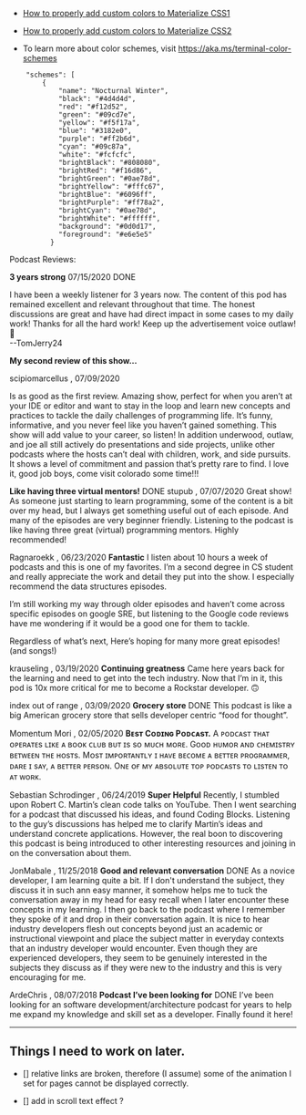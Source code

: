 - [How to properly add custom colors to Materialize CSS1](https://medium.com/@mancebo128/how-to-properly-add-custom-colors-to-materialize-css-52e5e4c58d58)
- [How to properly add custom colors to Materialize CSS2](https://github.com/ernestomancebo/materialize-custom-colors)

- To learn more about color schemes, visit https://aka.ms/terminal-color-schemes

```
    "schemes": [
        {
            "name": "Nocturnal Winter",
            "black": "#4d4d4d",
            "red": "#f12d52",
            "green": "#09cd7e",
            "yellow": "#f5f17a",
            "blue": "#3182e0",
            "purple": "#ff2b6d",
            "cyan": "#09c87a",
            "white": "#fcfcfc",
            "brightBlack": "#808080",
            "brightRed": "#f16d86",
            "brightGreen": "#0ae78d",
            "brightYellow": "#fffc67",
            "brightBlue": "#6096ff",
            "brightPurple": "#ff78a2",
            "brightCyan": "#0ae78d",
            "brightWhite": "#ffffff",
            "background": "#0d0d17",
            "foreground": "#e6e5e5"
          }
```

Podcast Reviews:

**3 years strong** 07/15/2020 DONE

I have been a weekly listener for 3 years now. The content of this pod has remained excellent and relevant throughout that time. The honest discussions are great and have had direct impact in some cases to my daily work! Thanks for all the hard work! Keep up the advertisement voice outlaw! 🍻  
 --TomJerry24

**My second review of this show...**

scipiomarcellus
,
07/09/2020

Is as good as the first review. Amazing show, perfect for when you aren’t at your IDE or editor and want to stay in the loop and learn new concepts and practices to tackle the daily challenges of programming life. It’s funny, informative, and you never feel like you haven’t gained something. This show will add value to your career, so listen! In addition underwood, outlaw, and joe all still actively do presentations and side projects, unlike other podcasts where the hosts can’t deal with children, work, and side pursuits. It shows a level of commitment and passion that’s pretty rare to find. I love it, good job boys, come visit colorado some time!!!

**Like having three virtual mentors!** DONE
stupub
,
07/07/2020
Great show! As someone just starting to learn programming, some of the content is a bit over my head, but I always get something useful out of each episode. And many of the episodes are very beginner friendly. Listening to the podcast is like having three great (virtual) programming mentors. Highly recommended!

Ragnaroekk
,
06/23/2020
**Fantastic**
I listen about 10 hours a week of podcasts and this is one of my favorites. I’m a second degree in CS student and really appreciate the work and detail they put into the show. I especially recommend the data structures episodes.

I’m still working my way through older episodes and haven’t come across specific episodes on google SRE, but listening to the Google code reviews have me wondering if it would be a good one for them to tackle.

Regardless of what’s next, Here’s hoping for many more great episodes! (and songs!)

krauseling
,
03/19/2020
**Continuing greatness**
Came here years back for the learning and need to get into the tech industry. Now that I’m in it, this pod is 10x more critical for me to become a Rockstar developer. 🙃

index out of range
,
03/09/2020
**Grocery store** DONE
This podcast is like a big American grocery store that sells developer centric “food for thought”.

Momentum Mori
,
02/05/2020
**Bᴇsᴛ Cᴏᴅɪɴɢ Pᴏᴅᴄᴀsᴛ.**
A ᴘᴏᴅᴄᴀsᴛ ᴛʜᴀᴛ ᴏᴘᴇʀᴀᴛᴇs ʟɪᴋᴇ ᴀ ʙᴏᴏᴋ ᴄʟᴜʙ ʙᴜᴛ ɪs sᴏ ᴍᴜᴄʜ ᴍᴏʀᴇ. Gᴏᴏᴅ ʜᴜᴍᴏʀ ᴀɴᴅ ᴄʜᴇᴍɪsᴛʀʏ ʙᴇᴛᴡᴇᴇɴ ᴛʜᴇ ʜᴏsᴛs. Mᴏsᴛ ɪᴍᴘᴏʀᴛᴀɴᴛʟʏ ɪ ʜᴀᴠᴇ ʙᴇᴄᴏᴍᴇ ᴀ ʙᴇᴛᴛᴇʀ ᴘʀᴏɢʀᴀᴍᴍᴇʀ, ᴅᴀʀᴇ ɪ sᴀʏ, ᴀ ʙᴇᴛᴛᴇʀ ᴘᴇʀsᴏɴ. Oɴᴇ ᴏғ ᴍʏ ᴀʙsᴏʟᴜᴛᴇ ᴛᴏᴘ ᴘᴏᴅᴄᴀsᴛs ᴛᴏ ʟɪsᴛᴇɴ ᴛᴏ ᴀᴛ ᴡᴏʀᴋ.

Sebastian Schrodinger
,
06/24/2019
**Super Helpful**
Recently, I stumbled upon Robert C. Martin’s clean code talks on YouTube. Then I went searching for a podcast that discussed his ideas, and found Coding Blocks. Listening to the guy’s discussions has helped me to clarify Martin’s ideas and understand concrete applications. However, the real boon to discovering this podcast is being introduced to other interesting resources and joining in on the conversation about them.

JonMabale
,
11/25/2018
**Good and relevant conversation** DONE
As a novice developer, I am learning quite a bit. If I don't understand the subject, they discuss it in such ann easy manner, it somehow helps me to tuck the conversation away in my head for easy recall when I later encounter these concepts in my learning. I then go back to the podcast where I remember they spoke of it and drop in their conversation again. It is nice to hear industry developers flesh out concepts beyond just an academic or instructional viewpoint and place the subject matter in everyday contexts that an industry developer would encounter. Even though they are experienced developers, they seem to be genuinely interested in the subjects they discuss as if they were new to the industry and this is very encouraging for me.

ArdeChris
,
08/07/2018
**Podcast I’ve been looking for** DONE
I’ve been looking for an software development/architecture podcast for years to help me expand my knowledge and skill set as a developer. Finally found it here!

---

## Things I need to work on later.

- [] relative links are broken, therefore (I assume) some of the animation I set for pages cannot be displayed correctly.

- [] add in scroll text effect ?
